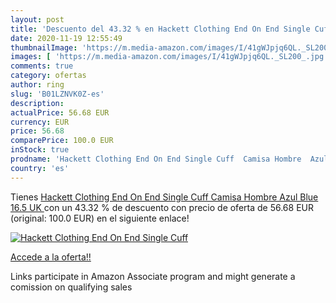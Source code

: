 ```yaml
---
layout: post
title: 'Descuento del 43.32 % en Hackett Clothing End On End Single Cuff '
date: 2020-11-19 12:55:49
thumbnailImage: 'https://m.media-amazon.com/images/I/41gWJpjq6QL._SL200_.jpg'
images: [ 'https://m.media-amazon.com/images/I/41gWJpjq6QL._SL200_.jpg' ]
comments: true
category: ofertas
author: ring
slug: 'B01LZNVK0Z-es'
description:
actualPrice: 56.68 EUR
currency: EUR
price: 56.68
comparePrice: 100.0 EUR
inStock: true
prodname: 'Hackett Clothing End On End Single Cuff  Camisa Hombre  Azul  Blue   16.5 UK '
country: 'es'
---
```


Tienes [Hackett Clothing End On End Single Cuff  Camisa Hombre  Azul  Blue   16.5 UK ](https://www.amazon.es/dp/B01LZNVK0Z/?tag=tolees-21) con un 43.32 % de descuento con precio de oferta de 56.68 EUR (original: 100.0 EUR) en el siguiente enlace!

[![Hackett Clothing End On End Single Cuff ](https://m.media-amazon.com/images/I/41gWJpjq6QL._SL200_.jpg)](https://www.amazon.es/dp/B01LZNVK0Z/?tag=tolees-21)

[Accede a la oferta!!](https://www.amazon.es/dp/B01LZNVK0Z/?tag=tolees-21)

Links participate in Amazon Associate program and might generate a comission on qualifying sales


